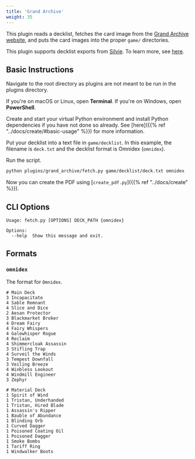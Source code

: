 ```yaml
---
title: 'Grand Archive'
weight: 35
---
```


This plugin reads a decklist, fetches the card image from the [Grand Archive website](https://gatcg.com), and puts the card images into the proper `game/` directories.

This plugin supports decklist exports from [Silvie](https://build-v2.silvie.org/). To learn more, see [here](#formats).

## Basic Instructions

Navigate to the root directory as plugins are not meant to be run in the plugins directory.

If you're on macOS or Linux, open **Terminal**. If you're on Windows, open **PowerShell**.

Create and start your virtual Python environment and install Python dependencies if you have not done so already. See [here]({{% ref "../docs/create/#basic-usage" %}}) for more information.

Put your decklist into a text file in `game/decklist`. In this example, the filename is `deck.txt` and the decklist format is Omnidex (`omnidex`).

Run the script.

```sh
python plugins/grand_archive/fetch.py game/decklist/deck.txt omnidex
```

Now you can create the PDF using [`create_pdf.py`]({{% ref "../docs/create" %}}).

## CLI Options

```
Usage: fetch.py [OPTIONS] DECK_PATH {omnidex}

Options:
  --help  Show this message and exit.
```

## Formats

### `omnidex`

The format for ``Omnidex``.

```
# Main Deck
3 Incapacitate
4 Sable Remnant
4 Slice and Dice
2 Aesan Protector
3 Blackmarket Broker
4 Dream Fairy
4 Fairy Whispers
4 Galewhisper Rogue
4 Reclaim
4 Shimmercloak Assassin
3 Stifling Trap
4 Surveil the Winds
3 Tempest Downfall
3 Veiling Breeze
4 Winbless Lookout
4 Windmill Engineer
3 Zephyr

# Material Deck
1 Spirit of Wind
1 Tristan, Underhanded
1 Tristan, Hired Blade
1 Assassin's Ripper
1 Bauble of Abundance
1 Blinding Orb
1 Curved Dagger
1 Poisoned Coating Oil
1 Poisoned Dagger
1 Smoke Bombs
1 Tariff Ring
1 Windwalker Boots
```